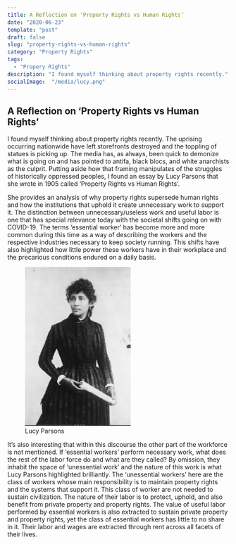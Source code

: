 ```yaml
---
title: A Reflection on ‘Property Rights vs Human Rights’ 
date: "2020-06-23"
template: "post"
draft: false
slug: "property-rights-vs-human-rights"
category: "Property Rights"
tags:
  - "Propery Rights"
description: "I found myself thinking about property rights recently."
socialImage:  "/media/lucy.png"
---
```


## A Reflection on ‘Property Rights vs Human Rights’ 


I found myself thinking about property rights recently. The uprising occurring nationwide have left storefronts destroyed and the toppling of statues is picking up. The media has, as always, been quick to demonize what is going on and has pointed to antifa, black blocs, and white anarchists as the culprit. Putting aside how that framing manipulates of the struggles of historically oppressed peoples, I found an essay by Lucy Parsons that she wrote in 1905 called  ‘Property Rights vs Human Rights’. 

She provides an analysis of why property rights supersede human rights and how the institutions that uphold it create unnecessary work to support it. The distinction between unnecessary/useless work and useful labor is one that has special relevance today with the societal shifts going on with COVID-19. The terms ‘essential worker’ has become more and more common during this time as a way of describing the workers and the respective industries necessary to keep society running. This shifts have also highlighted how little power these workers have in their workplace and the precarious conditions endured on a daily basis. 

 <figure style="width: 240px">
	<img src="/media/lucy.png" alt="Lucy Parsons">
	<figcaption>Lucy Parsons</figcaption>
</figure>

It’s also interesting that within this discourse the other part of the workforce is not mentioned.  If ‘essential workers’ perform necessary work, what does the rest of the labor force do and what are they called? By omission, they inhabit the space of ‘unessential work’ and the nature of this work is what Lucy Parsons highlighted brilliantly. The ‘unessential workers’ here are the class of workers whose main responsibility is to maintain property rights and the systems that support it. This class of worker are not needed to sustain civilization. The nature of their labor is to protect, uphold, and also benefit from private property and property rights. The value of useful labor performed by essential workers is also extracted to sustain private property and property rights, yet the class of essential workers has little to no share in it. Their labor and wages are extracted through rent across all facets of their lives. 

 